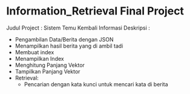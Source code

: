 # Information_Retrieval Final Project
  
  Judul Project : Sistem Temu Kembali Informasi
  Deskripsi   :
  -   Pengambilan Data/Berita dengan JSON
  -   Menampilkan hasil berita yang di ambil tadi
  -   Membuat index
  -   Menampilkan Index
  -   Menghitung Panjang Vektor
  -   Tampilkan Panjang Vektor
  -   Retrieval:
      - Pencarian dengan kata kunci untuk mencari kata di berita
